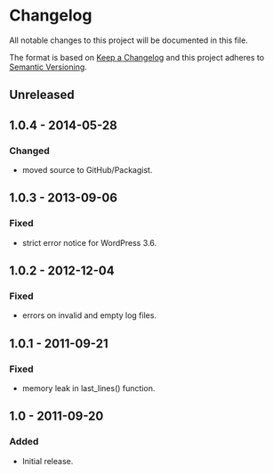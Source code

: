 # Changelog
All notable changes to this project will be documented in this file.

The format is based on [Keep a Changelog](http://keepachangelog.com/en/1.0.0/)
and this project adheres to [Semantic Versioning](http://semver.org/spec/v2.0.0.html).

## Unreleased

## 1.0.4 - 2014-05-28

### Changed
- moved source to GitHub/Packagist.

## 1.0.3 - 2013-09-06

### Fixed
- strict error notice for WordPress 3.6.

## 1.0.2 - 2012-12-04

### Fixed
- errors on invalid and empty log files.

## 1.0.1 - 2011-09-21

### Fixed
- memory leak in last_lines() function.

## 1.0 - 2011-09-20

### Added
- Initial release.